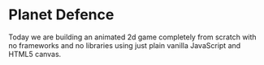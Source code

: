 # Planet Defence

Today we are building an animated 2d game completely from scratch with no frameworks and no libraries using just plain vanilla JavaScript and HTML5 canvas.